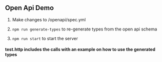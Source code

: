 ## Open Api Demo

1. Make changes to /openapi/spec.yml

 1. `npm run generate-types` to re-generate types from the open api schema

1. `npm run start` to start the server

#### test.http includes the calls with an example on how to use the generated types